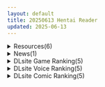 ```yaml
---
layout: default
title: 20250613 Hentai Reader
updated: 2025-06-13
---
```


<details class='content-parent'>
<summary>
Resources(6)
</summary>
<details class='content-child'>
<summary>
<span class='rss-title'> [2D同人动画] リル(reel) 大佬 视频作品合集 至25.5 [3G] </span> <a class='rss-link' href='https://gmgard.com/gm129428' target='_blank'>&nbsp;</a>
<div class='rss-published'> 🕛 20250612 19:40:27</div>
</summary>
<img src="//static.gmgard.us/Images/upload/91198130340270303.jpg" /><br /><p>大概是这样，更新到五月纱织。正好一起发了</p>
</details>
<details class='content-child'>
<summary>
<span class='rss-title'> [P站ID=3384404][sakimichan] fanbox 合集 Term 1- 209 [36G] </span> <a class='rss-link' href='https://gmgard.com/gm129427' target='_blank'>&nbsp;</a>
<div class='rss-published'> 🕛 20250612 19:09:02</div>
</summary>
<img src="//static.gmgard.us/Images/upload/1655130309020814.jpg" /><br /><p>站友求助的，做到209后面感觉很奇怪。之前是色图的神，现在看怎么怪怪的…</p>
</details>
<details class='content-child'>
<summary>
<span class='rss-title'> [P站ID=9459043][Siu] fanbox 合集至25.6 [19G] </span> <a class='rss-link' href='https://gmgard.com/gm129426' target='_blank'>&nbsp;</a>
<div class='rss-published'> 🕛 20250612 17:30:38</div>
</summary>
<img src="//static.gmgard.us/Images/upload/64496130130388044.jpg" /><br /><p>依稀记得有人在评论区祝福画师，转生成为光辉被轮X。他本人表示很开心......</p>
</details>
<details class='content-child'>
<summary>
<span class='rss-title'> [自购] [晴天艦] 女体化したオレが清楚系ビッチの妹のせいでチャラ男に強●メス堕ち (生肉) </span> <a class='rss-link' href='https://gmgard.com/gm129425' target='_blank'>&nbsp;</a>
<div class='rss-published'> 🕛 20250612 12:13:46</div>
</summary>
<img src="//static.gmgard.us/Images/upload/13694121655070833.jpg" /><br /><p>醒来性转，被妹妹男友强制雌堕，和妹妹一起3P</p>
</details>
<details class='content-child'>
<summary>
<span class='rss-title'> [自购][官中][RJ01389782][しーぶるそふと]隐秘露出 真菜香的禁忌快感[1.8G] </span> <a class='rss-link' href='https://gmgard.com/gm129419' target='_blank'>&nbsp;</a>
<div class='rss-published'> 🕛 20250612 12:12:00</div>
</summary>
<img src="//static.gmgard.us/Images/upload/10354112319035889.jpg" /><br /><p>
入正页面：点击转跳
社团名/商标名：しーぶるそふと
贩卖日：2025年06月12日 0点
支持的语言：中文(简体字) 中文(繁体字) 韩语 日文 英文
分类：女主人公 换装 3D作品 室外 露出 拘束 巨乳/爆乳 扶她

体验真正的露出，超越你想象的“自由与刺激”就在这里。
装备品多达约200种！ 尽情追求你理想中的风格吧！
用约50项角色自定义选项创造最完美的形象
七个露出的定番舞台在等着你。</p>
</details>
<details class='content-child'>
<summary>
<span class='rss-title'> 【R3711】[无修正][NitroPlus] みにくいモジカの子 / 丑小鸭与文字祸 官方中文版 </span> <a class='rss-link' href='https://blog.reimu.net/archives/110713' target='_blank'>&nbsp;</a>
<div class='rss-published'> 🕛 20250612 08:00:38</div>
</summary>
御所几年前投稿有发过本作的汉化版，不过也已经随着随着服务器一起消散了，今天应绅士请求把其新发售的Steam无修 &#8230; <a class="more-link" href="https://blog.reimu.net/archives/110713">继续阅读<span class="screen-reader-text">【R3711】[无修正][NitroPlus] みにくいモジカの子 / 丑小鸭与文字祸 官方中文版</span></a>
</details>

</details>
<details class='content-parent'>
<summary>
News(1)
</summary>
<details class='content-child'>
<summary>
<span class='rss-title'> 大UU後宮紳士RPG《冒險途中全員告白》將登Steam，聽說村裡酒館的店長是單親精靈老闆娘 </span> <a class='rss-link' href='https://www.4gamers.com.tw/news/detail/72371/love-confessionson-the-adventure-steam-store-page-open' target='_blank'>&nbsp;</a>
<div class='rss-published'> 🕛 20250612 12:01:19</div>
</summary>
<img src="https://img.4gamers.com.tw/news-image/b67207f0-30d9-4e13-a981-725c0ecd4a14.jpg"/>
這兒的酒館有人妻!?
</details>

</details>
<details class='content-parent'>
<summary>
DLsite Game Ranking(5)
</summary>
<details class='content-child'>
<summary>
<span class='rss-title'> 【中英日韩】Fallen / Brand New World [パルティア教団] </span> <a class='rss-link' href='https://www.dlsite.com/maniax/work/=/product_id/RJ01348926.html' target='_blank'>&nbsp;</a>
<div class='rss-published'> 🕛 20250613 05:18:31</div>
</summary>
<img src ="http://img.dlsite.jp/modpub/images2/work/doujin/RJ01349000/RJ01348926_img_main.jpg"/><br/>与女仆亲密互动，心意相通。奇幻都市生活SLG
</details>
<details class='content-child'>
<summary>
<span class='rss-title'> 純潔の女神ルーナキシア [サキミノル] </span> <a class='rss-link' href='https://www.dlsite.com/maniax/work/=/product_id/RJ01264296.html' target='_blank'>&nbsp;</a>
<div class='rss-published'> 🕛 20250613 05:18:31</div>
</summary>
<img src ="http://img.dlsite.jp/modpub/images2/work/doujin/RJ01265000/RJ01264296_img_main.jpg"/><br/>純潔と貞淑を司る女神が不純な欲望を抱えて堕ちていくRPG。
</details>
<details class='content-child'>
<summary>
<span class='rss-title'> Hospital Seduction [Tsurisu] </span> <a class='rss-link' href='https://www.dlsite.com/maniax/work/=/product_id/RJ01405281.html' target='_blank'>&nbsp;</a>
<div class='rss-published'> 🕛 20250613 05:18:31</div>
</summary>
<img src ="http://img.dlsite.jp/modpub/images2/work/doujin/RJ01406000/RJ01405281_img_main.jpg"/><br/>目に見えるものすべてを疑いながら、あなたはこの場所に潜む“真実”に少しずつ近づいていく。絶望が支配する5つの夜の果てに、すべてが明らかになる──。
</details>
<details class='content-child'>
<summary>
<span class='rss-title'> ネコぱらAfter ラ・ブレ・ファミーユ [NEKO WORKs] </span> <a class='rss-link' href='https://www.dlsite.com/maniax/work/=/product_id/RJ01407125.html' target='_blank'>&nbsp;</a>
<div class='rss-published'> 🕛 20250613 05:18:31</div>
</summary>
<img src ="http://img.dlsite.jp/modpub/images2/work/doujin/RJ01408000/RJ01407125_img_main.jpg"/><br/>水無月嘉祥みなづきかしょうのパティシェとしての腕を認め自身の役目を果たしたと感じたベニエが、『ラ・ソレイユ』フランス店を閉店し、飼いネコのフレーズを嘉祥に預ける。 嘉祥に好意を寄せるフレーズだが、6匹の恋ネコ先輩に戸惑い、やがて同じく秘めた愛情を持つ時雨と打ち解けていく。 兄妹の関係を優先すべきと主張するフレーズとネコの幸せを何よりも大切に考える時雨。 お互いの恋心を先に叶えさせてあげたい一匹と一人の攻防戦が始まる！
</details>
<details class='content-child'>
<summary>
<span class='rss-title'> 【多语言】隐秘露出 真菜香的禁忌快感 [しーぶるそふと] </span> <a class='rss-link' href='https://www.dlsite.com/maniax/work/=/product_id/RJ01389782.html' target='_blank'>&nbsp;</a>
<div class='rss-published'> 🕛 20250613 05:18:31</div>
</summary>
<img src ="http://img.dlsite.jp/modpub/images2/work/doujin/RJ01390000/RJ01389782_img_main.jpg"/><br/>体验真正的露出，超越你想象的“自由与刺激”就在这里。
</details>

</details>
<details class='content-parent'>
<summary>
DLsite Voice Ranking(5)
</summary>
<details class='content-child'>
<summary>
<span class='rss-title'> 【実演オナニーオムニバス】新規録りおろし実演オナニー×100人、18時間40分超えの究極オムニバス!! [超究極] </span> <a class='rss-link' href='https://www.dlsite.com/maniax/work/=/product_id/RJ01347281.html' target='_blank'>&nbsp;</a>
<div class='rss-published'> 🕛 20250613 05:18:33</div>
</summary>
<img src ="http://img.dlsite.jp/modpub/images2/work/doujin/RJ01348000/RJ01347281_img_main.jpg"/><br/>サークル1周年記念、同人声優/AVtuber/裏垢女子/その他アダルト活動者/一般女性…エッチな女の子100人の新規録りおろし実演オナニーが詰め込まれた18時間40分超えのモンスター作品です!
</details>
<details class='content-child'>
<summary>
<span class='rss-title'> 【ALL無声音】フル勃起でメイドの発情トロマンに生ハメしたまま寝れますか?【スローセックス/ずっと生ハメ】 [バブバブの森] </span> <a class='rss-link' href='https://www.dlsite.com/maniax/work/=/product_id/RJ01392175.html' target='_blank'>&nbsp;</a>
<div class='rss-published'> 🕛 20250613 05:18:33</div>
</summary>
<img src ="http://img.dlsite.jp/modpub/images2/work/doujin/RJ01393000/RJ01392175_img_main.jpg"/><br/>勃起生ハメしながら寝れますか?第二弾！今度はドスケベメイドの二人があなたの睡眠を生ハメでサポート致します！勃起チンチンをトロマンに入れたまま、ゆったりまったりした雰囲気で耳舐めされながら、ぐっすり眠ってくださいね！囁きは全て無声音！みもりあいの様×涼花みなせ様の囁きメイドバディが夢の生ハメ睡眠世界へお届けします♪
</details>
<details class='content-child'>
<summary>
<span class='rss-title'> 忍堕とし・淫声録 [まろん☆まろん] </span> <a class='rss-link' href='https://www.dlsite.com/maniax/work/=/product_id/RJ01380174.html' target='_blank'>&nbsp;</a>
<div class='rss-published'> 🕛 20250613 05:18:33</div>
</summary>
<img src ="http://img.dlsite.jp/modpub/images2/work/doujin/RJ01381000/RJ01380174_img_main.jpg"/><br/>時は戦国。 我が陣営は、「最強の忍」と謳われている敵方の少女「綾目」を 運よく捕らえることができた。 そしてあなたは、頭にこう命じられる。  「綾目を調教して、寝返らせよ…！」  ここに残されているのは、あなたの手で堕ちたひとりの女忍の調教記録…
</details>
<details class='content-child'>
<summary>
<span class='rss-title'> ✅6/20まで限定特典✅【密着×おほ声】チン堕ちおほマゾお貢ぎ爆乳グラドルJK ～貴方への好意を意地でも認めない完堕ちJKグラドルの雌肉堪能しながら優越感煽らせる話～ [失楽少女] </span> <a class='rss-link' href='https://www.dlsite.com/maniax/work/=/product_id/RJ01385624.html' target='_blank'>&nbsp;</a>
<div class='rss-published'> 🕛 20250613 05:18:33</div>
</summary>
<img src ="http://img.dlsite.jp/modpub/images2/work/doujin/RJ01386000/RJ01385624_img_main.jpg"/><br/>”クールで媚を売らないグラビアアイドル”、琴宮燈。 その本性は《お貢ぎマゾ》♪ 日本一の爆乳JKグラドルは、あなた専用のチン媚び性処理マゾオナホ♪ CV.秋野かえで様
</details>
<details class='content-child'>
<summary>
<span class='rss-title'> 【あおぎり高校ASMR】シチュエーション&記念企画ボイス豪華まとめパック vol.1 [あおぎり高校] </span> <a class='rss-link' href='https://www.dlsite.com/maniax/work/=/product_id/RJ01354582.html' target='_blank'>&nbsp;</a>
<div class='rss-published'> 🕛 20250613 05:18:33</div>
</summary>
<img src ="http://img.dlsite.jp/modpub/images2/work/doujin/RJ01355000/RJ01354582_img_main.jpg"/><br/>VTuberグループ「あおぎり高校」の公式ショップ「あおぎり高校購買部」で過去に販売した記念ボイスが DLsiteでパックになって登場！11時間超えの大ボリュームでお届けする豪華まとめパック！
</details>

</details>
<details class='content-parent'>
<summary>
DLsite Comic Ranking(5)
</summary>
<details class='content-child'>
<summary>
<span class='rss-title'> 迷惑ストーカーが痴女だったので腹いせにめちゃくちゃにしました [かがみのなか] </span> <a class='rss-link' href='https://www.dlsite.com/maniax/work/=/product_id/RJ01232412.html' target='_blank'>&nbsp;</a>
<div class='rss-published'> 🕛 20250613 05:18:35</div>
</summary>
<img src ="http://img.dlsite.jp/modpub/images2/work/doujin/RJ01233000/RJ01232412_img_main.jpg"/><br/>主人公はとあることに悩んでいた。 それは…「迷惑なストーカー」 しかし、持ち前のムキムキボディを生かし犯人を捕まえる計画をたてる。 いざ実行の瞬間、今まで見えなかった犯人の素顔が見え中身は際どい水着を着たこじらせ痴女だった!
</details>
<details class='content-child'>
<summary>
<span class='rss-title'> 【日文版】色情宾果是什么鬼啊… [あきや] </span> <a class='rss-link' href='https://www.dlsite.com/maniax/work/=/product_id/RJ01329689.html' target='_blank'>&nbsp;</a>
<div class='rss-published'> 🕛 20250613 05:18:35</div>
</summary>
<img src ="http://img.dlsite.jp/modpub/images2/work/doujin/RJ01330000/RJ01329689_img_main.jpg"/><br/>色情宾果到底是什么东西啊…
</details>
<details class='content-child'>
<summary>
<span class='rss-title'> なまオナホ先輩♡ ~ヤリたがりの先輩が後輩くんを煽ったらバッコバコに犯されてめちゃくちゃ射精される話~ [sumomo] </span> <a class='rss-link' href='https://www.dlsite.com/maniax/work/=/product_id/RJ01365103.html' target='_blank'>&nbsp;</a>
<div class='rss-published'> 🕛 20250613 05:18:35</div>
</summary>
<img src ="http://img.dlsite.jp/modpub/images2/work/doujin/RJ01366000/RJ01365103_img_main.jpg"/><br/>セックス大好きな低身長巨乳の先輩が後輩の男の子にオナホにされる漫画です
</details>
<details class='content-child'>
<summary>
<span class='rss-title'> 魅惑的なお前が悪い [よふかしのへや] </span> <a class='rss-link' href='https://www.dlsite.com/maniax/work/=/product_id/RJ01389285.html' target='_blank'>&nbsp;</a>
<div class='rss-published'> 🕛 20250613 05:18:35</div>
</summary>
<img src ="http://img.dlsite.jp/modpub/images2/work/doujin/RJ01390000/RJ01389285_img_main.jpg"/><br/>性奴○との背徳いちゃらぶ生活
</details>
<details class='content-child'>
<summary>
<span class='rss-title'> 【日文版】只是眼神凶恶的普通女人 [あきや] </span> <a class='rss-link' href='https://www.dlsite.com/maniax/work/=/product_id/RJ01354858.html' target='_blank'>&nbsp;</a>
<div class='rss-published'> 🕛 20250613 05:18:35</div>
</summary>
<img src ="http://img.dlsite.jp/modpub/images2/work/doujin/RJ01355000/RJ01354858_img_main.jpg"/><br/>前去搭话的女人眼神凶恶，是个普通的女人！？
</details>

</details>
